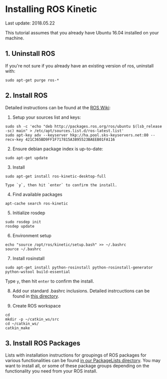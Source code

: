 # Installing ROS Kinetic
Last update: 2018.05.22

This tutorial assumes that you already have Ubuntu 16.04 installed on your machine.

## 1. Uninstall ROS
If you're not sure if you already have an existing version of ros, uninstall with:

```
sudo apt-get purge ros-*
```

## 2. Install ROS
Detailed instructions can be found at the [ROS Wiki](http://wiki.ros.org/kinetic/Installation/Ubuntu):

   1. Setup your sources list and keys:

```
sudo sh -c 'echo "deb http://packages.ros.org/ros/ubuntu $(lsb_release -sc) main" > /etc/apt/sources.list.d/ros-latest.list'
sudo apt-key adv --keyserver hkp://ha.pool.sks-keyservers.net:80 --recv-key 421C365BD9FF1F717815A3895523BAEEB01FA116
```

   2. Ensure debian package index is up-to-date:

```
sudo apt-get update
```

   3. Install

```
sudo apt-get install ros-kinetic-desktop-full
```
    Type `y`, then hit `enter` to confirm the install.

   4. Find available packages

```
apt-cache search ros-kinetic
```

   5. Initialize rosdep

```
sudo rosdep init
rosdep update
```

   6. Environment setup

```
echo "source /opt/ros/kinetic/setup.bash" >> ~/.bashrc
source ~/.bashrc
```

   7. Install rosinstall

```
sudo apt-get install python-rosinstall python-rosinstall-generator python-wstool build-essential
```
   Type `y`, then hit `enter` to confirm the install.

   8. Add our standard .bashrc inclusions.  Detailed instrcuctions can be found in [this directory](https://github.com/riplaboratory/Kanaloa/tree/master/SoftwareInstallation/.bashrc_inclusions).

   9. Create ROS workspace

```
cd
mkdir -p ~/catkin_ws/src
cd ~/catkin_ws/
catkin_make
```

## 3. Install ROS Packages
Lists with installation instructions for groupings of ROS packages for various functionalities can be found [in our PackageLists directory](https://github.com/riplaboratory/Kanaloa/tree/master/ROS/Kinetic/PackageLists).  You may want to install all, or some of these package groups depending on the functionality you need from your ROS install.  
